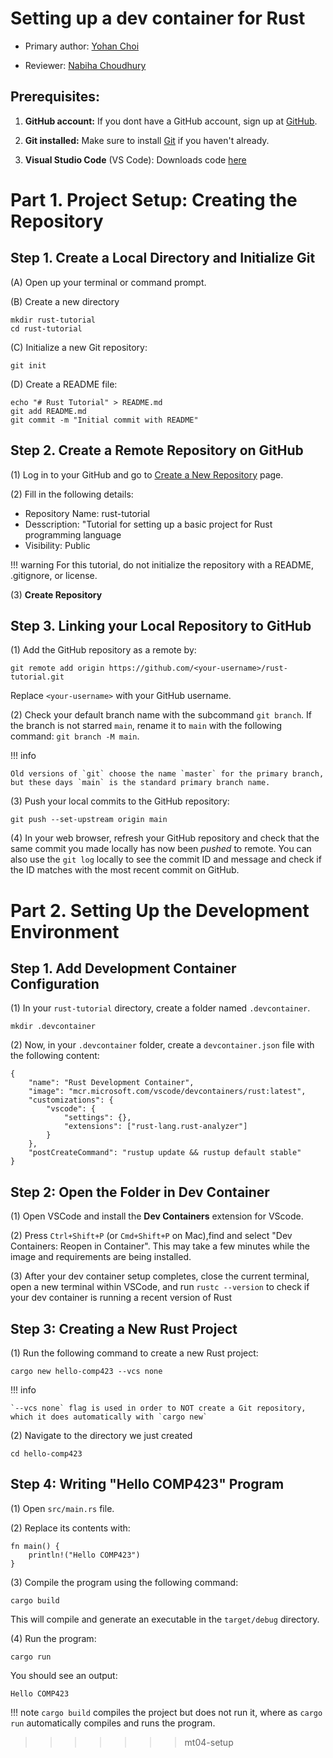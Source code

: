 # Setting up a dev container for Rust

* Primary author: [Yohan Choi](https://github.com/YummyYohan)

* Reviewer: [Nabiha Choudhury](https://github.com/chnabi)

## Prerequisites:

1. **GitHub account:** If you dont have a GitHub account, sign up at [GitHub](https://github.com/signup).

2. **Git installed:** Make sure to install [Git](https://git-scm.com/book/en/v2/Getting-Started-Installing-Git) if you haven't already.

3. **Visual Studio Code** (VS Code): Downloads code [here](https://code.visualstudio.com/)

# Part 1. Project Setup: Creating the Repository

## Step 1. Create a Local Directory and Initialize Git

(A) Open up your terminal or command prompt.

(B) Create a new directory

    mkdir rust-tutorial
    cd rust-tutorial

(C) Initialize a new Git repository:

    git init

(D) Create a README file:

    
    echo "# Rust Tutorial" > README.md
    git add README.md
    git commit -m "Initial commit with README"

## Step 2. Create a Remote Repository on GitHub


(1) Log in to your GitHub and go to [Create a New Repository](https://github.com/new) page.

(2) Fill in the following details:

- Repository Name: rust-tutorial
- Desscription: "Tutorial for setting up a basic project for Rust programming language
- Visibility: Public

!!! warning
    For this tutorial, do not initialize the repository with a README, .gitignore, or license.

(3) <strong>Create Repository</strong>

## Step 3. Linking your Local Repository to GitHub

(1) Add the GitHub repository as a remote by:

    git remote add origin https://github.com/<your-username>/rust-tutorial.git

Replace `<your-username>` with your GitHub username.

(2) Check your default branch name with the subcommand `git branch`. If the branch is not starred `main`, rename it to `main` with the following command: `git branch -M main`.

!!! info

    Old versions of `git` choose the name `master` for the primary branch, but these days `main` is the standard primary branch name.

(3) Push your local commits to the GitHub repository:

    git push --set-upstream origin main

(4) In your web browser, refresh your GitHub repository and check that the same commit you made locally has now been <em>pushed</em> to remote. You can also use the `git log` locally to see the commit ID and message and check if the ID matches with the most recent commit on GitHub.

# Part 2. Setting Up the Development Environment

## Step 1. Add Development Container Configuration

(1) In your `rust-tutorial` directory, create a folder named `.devcontainer`.

    mkdir .devcontainer

(2) Now, in your `.devcontainer` folder, create a `devcontainer.json` file with the following content:

    {
        "name": "Rust Development Container",
        "image": "mcr.microsoft.com/vscode/devcontainers/rust:latest",
        "customizations": {
            "vscode": {
                "settings": {},
                "extensions": ["rust-lang.rust-analyzer"]
            }
        },
        "postCreateCommand": "rustup update && rustup default stable"
    }

## Step 2: Open the Folder in Dev Container

(1) Open VSCode and install the <strong>Dev Containers</strong> extension for VScode.

(2) Press `Ctrl+Shift+P` (or `Cmd+Shift+P` on Mac),find and select "Dev Containers: Reopen in Container". This may take a few minutes while the image and requirements are being installed.

(3) After your dev container setup completes, close the current terminal, open a new terminal within VSCode, and run `rustc --version` to check if your dev container is running a recent version of Rust

## Step 3: Creating a New Rust Project

(1) Run the following command to create a new Rust project:

    cargo new hello-comp423 --vcs none

!!! info

    `--vcs none` flag is used in order to NOT create a Git repository, which it does automatically with `cargo new`

(2) Navigate to the directory we just created

    cd hello-comp423

## Step 4: Writing "Hello COMP423" Program

(1) Open `src/main.rs` file.

(2) Replace its contents with:

    fn main() {
        println!("Hello COMP423")
    }

(3) Compile the program using the following command:

    cargo build

This will compile and generate an executable in the `target/debug` directory. 

(4) Run the program:

    cargo run

You should see an output:

    Hello COMP423

!!! note
    `cargo build` compiles the project but does not run it, where as `cargo run` automatically compiles and runs the program.
>>>>>>> mt04-setup
